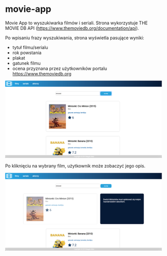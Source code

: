 # movie-app

Movie App to wyszukiwarka filmów i seriali. 
Strona wykorzystuje THE MOVIE DB API (https://www.themoviedb.org/documentation/api). 

Po wpisaniu frazy wyszukiwania, strona wyświetla pasujące wyniki:
 - tytuł filmu/serialu
 - rok powstania
 - plakat
 - gatunek filmu
 - ocena przyznana przez użytkowników portalu https://www.themoviedb.org
 
 ![alt text](https://raw.githubusercontent.com/magdasid/movie-app/master/photos/photo1.png)
 
 Po kliknięciu na wybrany film, użytkownik może zobaczyć jego opis. 
 
 ![alt text](https://raw.githubusercontent.com/magdasid/movie-app/master/photos/photo2.png)
 
